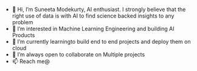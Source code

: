 - 👋 Hi, I’m Suneeta Modekurty, AI enthusiast. I strongly believe that the right use of data is with AI to find science backed insights to any problem 
- 👀 I’m interested in Machine Learning Engineering and building AI Products 
- 🌱 I’m currently learningto build end to end projects and deploy them on cloud
- 💞️ I’m always open to collaborate on Multiple projects
- 📫 Reach me@ 

<!---
smod23/smod23 is a ✨ special ✨ repository because its `README.md` (this file) appears on your GitHub profile.
You can click the Preview link to take a look at your changes.
--->
